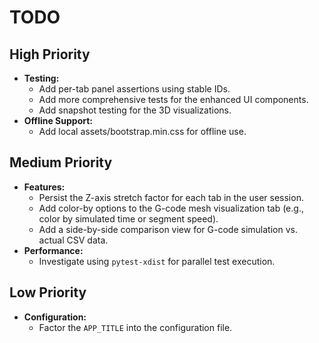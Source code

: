 # TODO

## High Priority

- **Testing:**
    - Add per-tab panel assertions using stable IDs.
    - Add more comprehensive tests for the enhanced UI components.
    - Add snapshot testing for the 3D visualizations.
- **Offline Support:**
    - Add local assets/bootstrap.min.css for offline use.

## Medium Priority

- **Features:**
    - Persist the Z-axis stretch factor for each tab in the user session.
    - Add color-by options to the G-code mesh visualization tab (e.g., color by simulated time or segment speed).
    - Add a side-by-side comparison view for G-code simulation vs. actual CSV data.
- **Performance:**
    - Investigate using `pytest-xdist` for parallel test execution.

## Low Priority

- **Configuration:**
    - Factor the `APP_TITLE` into the configuration file.

